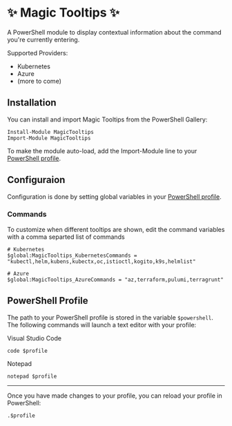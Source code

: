 # ✨ Magic Tooltips ✨

A PowerShell module to display contextual information about the command you're currently entering.

Supported Providers:
- Kubernetes
- Azure
- (more to come)

## Installation

You can install and import Magic Tooltips from the PowerShell Gallery:

```pwsh
Install-Module MagicTooltips
Import-Module MagicTooltips
```

To make the module auto-load, add the Import-Module line to your [PowerShell profile](#powershell-profile).

## Configuraion

Configuration is done by setting global variables in your [PowerShell profile](#powershell-profile).

### Commands
To customize when different tooltips are shown, edit the command variables with a comma separted list of commands
```pwsh
# Kubernetes
$global:MagicTooltips_KubernetesCommands = "kubectl,helm,kubens,kubectx,oc,istioctl,kogito,k9s,helmlist"

# Azure
$global:MagicTooltips_AzureCommands = "az,terraform,pulumi,terragrunt"

```

## PowerShell Profile

The path to your PowerShell profile is stored in the variable `$powershell`. The following commands will launch a text editor with your profile:

Visual Studio Code
```pwsh
code $profile
```

Notepad
```pwsh
notepad $profile
```
---
Once you have made changes to your profile, you can reload your profile in PowerShell:
```pwsh
.$profile
```